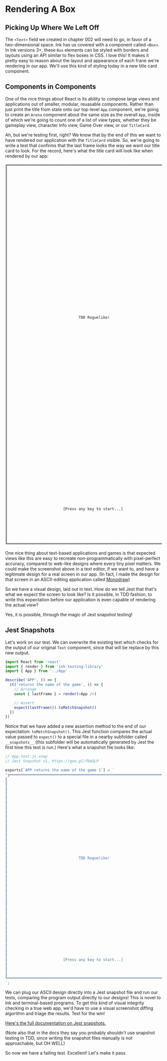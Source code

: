 # Rendering A Box

## Picking Up Where We Left Off

The `<Text>` field we created in chapter 002 will need to go, in favor of a two-dimensional space. Ink has us covered with a component called `<Box>`. In Ink versions 3+, these `Box` elements can be styled with borders and layouts using an API similar to flex boxes in CSS. I love this! It makes it pretty easy to reason about the layout and appearance of each frane we're rendering in our app. We'll use this kind of styling today in a new title card component.

## Components in Components

One of the nice things about React is its ability to compose large views and applications out of smaller, modular, reuasable components. Rather than just print the title from state onto our top-level `App` component, we're going to create an `Arena` component about the same size as the overall `App`, inside of which we're going to count one of a list of view types, whether they be gameplay view, character info view, Game Over view, or our `TitleCard`.

Ah, but we're testing first, right? We know that by the end of this we want to have rendered our application with the `TitleCard` visible. So, we're going to write a test that confirms that the last frame looks the way we want our title card to look. For the record, here's what the title card will look like when rendered by our app:

```
╔══════════════════════════════════════════════════════════════════════════════╗
║                                                                              ║
║                                                                              ║
║                                                                              ║
║                                                                              ║
║                                                                              ║
║                                                                              ║
║                                                                              ║
║                                                                              ║
║                                                                              ║
║                                                                              ║
║                                                                              ║
║                                                                              ║
║                                                                              ║
║                                                                              ║
║                                                                              ║
║                                                                              ║
║                                                                              ║
║                                TDD Roguelike!                                ║
║                                                                              ║
║                                                                              ║
║                                                                              ║
║                                                                              ║
║                                                                              ║
║                                                                              ║
║                                                                              ║
║                                                                              ║
║                                                                              ║
║                                                                              ║
║                                                                              ║
║                                                                              ║
║                                                                              ║
║                                                                              ║
║                                                                              ║
║                                                                              ║
║                                                                              ║
║                                                                              ║
║                                                                              ║
║                                                                              ║
║                                                                              ║
║                         [Press any key to start...]                          ║
║                                                                              ║
║                                                                              ║
║                                                                              ║
╚══════════════════════════════════════════════════════════════════════════════╝
```

One nice thing about text-based applications and games is that expected views like this are easy to recreate non-programmatically with pixel-perfect accuracy, compared to web-like designs where every tiny pixel matters. We could make the screenshot above in a text editor, if we want to, and have a legitimate design for a real screen in our app. (In fact, I made the design for that screen in an ASCII-editing application called [Monodraw](https://monodraw.helftone.com/))

So we have a visual design, laid out in text. How do we tell Jest that that's what we expect the screen to look like? Is it possible, in TDD fashion, to write this expectation before our application is even capable of rendering the actual view?

Yes, it is possible, through the magic of Jest snapshot testing!

## Jest Snapshots

Let's work on our test. We can overwrite the existing test which checks for the output of our original `Text` component, since that will be replace by this new output.

```javascript
import React from 'react'
import { render } from 'ink-testing-library'
import { App } from '../App'

describe('APP', () => {
  it('returns the name of the game', () => {
    // Arrange
    const { lastFrame } = render(<App />)

    // Assert
    expect(lastFrame()).toMatchSnapshot()
  })
})
```

Notice that we have added a new assertion method to the end of our expectation: `toMatchSnapshot()`. This Jest function compares the actual value passed to `expect()` to a special file in a nearby subfolder called `__snapshots__` (this subfolder will be automatically generated by Jest the first time this test is run.) Here's what a snapshot file looks like:

```javascript
// App.test.js.snap
// Jest Snapshot v1, https://goo.gl/fbAQLP

exports[`APP returns the name of the game 1`] = `
"╔══════════════════════════════════════════════════════════════════════════════╗
║                                                                              ║
║                                                                              ║
║                                                                              ║
║                                                                              ║
║                                                                              ║
║                                                                              ║
║                                                                              ║
║                                                                              ║
║                                                                              ║
║                                                                              ║
║                                                                              ║
║                                                                              ║
║                                                                              ║
║                                                                              ║
║                                                                              ║
║                                                                              ║
║                                                                              ║
║                                TDD Roguelike!                                ║
║                                                                              ║
║                                                                              ║
║                                                                              ║
║                                                                              ║
║                                                                              ║
║                                                                              ║
║                                                                              ║
║                                                                              ║
║                                                                              ║
║                                                                              ║
║                                                                              ║
║                                                                              ║
║                                                                              ║
║                                                                              ║
║                                                                              ║
║                                                                              ║
║                                                                              ║
║                                                                              ║
║                                                                              ║
║                                                                              ║
║                                                                              ║
║                         [Press any key to start...]                          ║
║                                                                              ║
║                                                                              ║
║                                                                              ║
╚══════════════════════════════════════════════════════════════════════════════╝"
`;
```

We can plug our ASCII design directly into a Jest snapshot file and run our tests, comparing the program output directly to our designs! This is novel to Ink and terminal-based programs. To get this kind of visual integrity checking in a true web app, we'd have to use a visual screenshot diffing algorithm and triage the results. Text for the win!

[Here's the full documentation on Jest snapshots.](https://jestjs.io/docs/en/snapshot-testing)

(Note also that in the docs they say you probably shouldn't use snapshot testing in TDD, since writing the snapshot files manually is not approachable, but OH WELL)

So now we have a failing test. Excellent! Let's make it pass.
